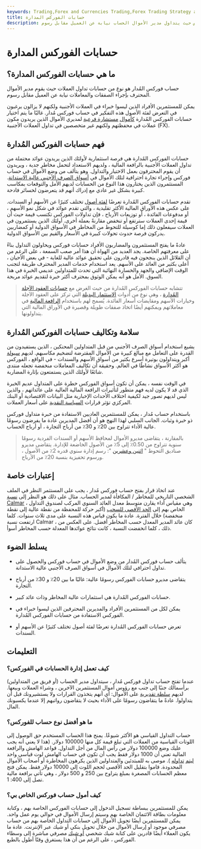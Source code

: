 ```yaml
---
keywords: Trading,Forex and Currencies Trading,Forex Trading Strategy and Education,Strategy and Education
title: حسابات الفوركس المدارة
description: حساب فوركس المُدار هو نوع من أنواع حسابات الفوركس حيث يتداول مدير الأموال الحساب نيابة عن العميل مقابل رسوم.
---
```


# حسابات الفوركس المدارة
## ما هي حسابات الفوركس المدارة؟

حساب فوركس المُدار هو نوع من حسابات تداول العملات حيث يقوم مدير الأموال المحترف بإجراء الصفقات والمعاملات نيابة عن العميل مقابل رسوم.

يمكن للمستثمرين الأفراد الذين ليسوا خبراء في العملات الأجنبية ولكنهم لا يزالون يرغبون في التعرض لفئة الأصول هذه التفكير في حساب فوركس مُدار. غالبًا ما يتم اختيار حسابات الفوركس المُدارة [كأموال](/subadvisedfund) [مستشارة فرعية](/subadvisedfund) لمديري الأموال الذين يريدون مكون عملات في محفظتهم ولكنهم غير متخصصين في تداول العملات الأجنبية (FX).

## فهم حسابات الفوركس المُدارة

حسابات الفوركس المُدارة هي فرصة استثمارية لأولئك الذين يريدون عوائد محتملة من تداول العملات الأجنبية بالرافعة المالية ، ولديهم الاستعداد لتحمل مخاطر جدية ، ويريدون أن يقوم المحترفون بعمل الاختيار والتداول. وهو يتألف من وضع الأموال في حساب فوركس وإجراء تجارة احترافية لتلك الأموال في [أسواق الصرف الأجنبي عالية الاستدانة](/foreign-exchange-markets). المستثمرون الذين يختارون هذا النوع من الحسابات لديهم الأمل والتوقعات بمكاسب كبيرة بشكل غير عادي مع إدراك أنهم قد يتعرضون لخسائر فادحة.

تقدم حسابات الفوركس المُدارة تعرضًا [لفئة أصول](/assetclasses) تختلف كثيرًا عن الأسهم أو السندات. على عكس هذه الأوراق المالية الأكثر تقليدية ، والتي تقدم عوائد في شكل نمو الأسهم ، أو مدفوعات الفائدة ، أو توزيعات الأرباح ، فإن تداولات الفوركس تكتسب قيمة حيث أن قيمة إحدى العملات سترتفع أو تنخفض مقارنةً بعملة أخرى. أولئك الذين يستثمرون في العملات سيفعلون ذلك إما كوسيلة للتحوط من المخاطر في الأسواق الدولية أو كمضاربين يدركون فرصة حدوث تحولات كبيرة في الأسعار والقيم بين الأسواق الدولية.

عادةً ما يفتح المستثمرون والمضاربون الأفراد حسابات فوركس ويحاولون التداول بناءً على معرفتهم الخاصة. يجد العديد من الهواة أن هذا أمر صعب السمعة ، على الرغم من أن القلائل الذين ينجحون فيه قادرون على تحقيق عوائد عالية للغاية - في بعض الأحيان ، أعلى بكثير من العائد على الأسهم. يعد استخدام خدمات المدير المحترف طريقة لتجنب الوقت الإضافي والجهد والخسارة النهائية التي تحدث للمتداولين عديمي الخبرة في هذا السوق. الأمل هو أنه يمكن الوثوق بمحترف أكثر خبرة لتقديم عوائد مربحة.

> تتشابه حسابات الفوركس المُدارة من حيث الغرض مع [حسابات العقود الآجلة المُدارة](/managedfuturesaccount) ، وهي نوع من أدوات [الاستثمار البديلة](/alternative_investment) التي تركز على العقود الآجلة وخيارات الأسهم ومقايضات أسعار الفائدة. يُسمح لهم باستخدام [الرافعة المالية](/leverage) في معاملاتهم ويمكنهم أيضًا اتخاذ صفقات طويلة وقصيرة في الأوراق المالية التي يتداولونها.

>

## سلامة وتكاليف حسابات الفوركس المُدارة

يشيع استخدام أسواق الصرف الأجنبي من قبل المتداولين المحنكين ، الذين يستفيدون من القدرة على التعامل مع مبالغ كبيرة من الأموال المقترضة لتضخيم مكاسبهم. لديهم [سيولة](/liquidity) أكبر ويتداولون بوتيرة أسرع بكثير من أسواق الأسهم والسندات - في الواقع ، الفوركس هو أكثر الأسواق نشاطًا في العالم. وحقيقة أن تكاليف المعاملات منخفضة تجعله منتدى شائعًا لأولئك الذين يستمتعون بإثارة المضاربة.

في الوقت نفسه ، يمكن أن تكون أسواق الفوركس خطرة على المتداول عديم الخبرة الذي قد لا يكون لديه فهم متطور لتأثيرات الرافعة المالية العالية على عائداتهم ، والذين ليس لديهم تصور جيد لكيفية اختلاف الأحداث الإخبارية مثل البيانات الاقتصادية أو البنك المركزي تؤثر قرارات [السياسة النقدية](/monetarypolicy) على أسعار العملات.

باستخدام حساب مُدار ، يمكن للمستثمرين العاديين الاستفادة من خبرة متداول فوركس ذو خبرة وثبات. الجانب السلبي لهذا النهج هو أن أفضل المديرين عادة ما يفرضون رسومًا عالية الأداء تتراوح بين 20٪ و 30٪ من أرباح التجارة ، أو أرباح الحساب.

> بالمقارنة ، يتقاضى مديرو الأموال لمحافظ الأسهم أو السندات الفردية رسومًا سنوية تتراوح من 0.50٪ إلى 5٪ من الأصول الخاضعة للإدارة. يتقاضى مديرو صناديق التحوط " [اثنين وعشرين](/two_and_twenty) ": رسم إدارة سنوي قدره 2٪ من الأصول ، ورسوم تحفيزية بنسبة 20٪ من الأرباح.

>

## إعتبارات خاصة

عند اتخاذ قرار بفتح حساب فوركس مُدار ، يجب على المستثمر النظر في الملف الشخصي التاريخي للمخاطر / المكافأة لمدير الحساب. مثال على ذلك هو النظر إلى [نسبة Calmar](/calmarratio) ، وهي مقياس أداء يقارن متوسط معدل العائد السنوي المركب لصندوق التداول الخاص بهم إلى [الحد الأقصى للسحب](/maximum-drawdown-mdd) (أكبر حركة للمحفظة من نقطة عالية إلى نقطة منخفضة) خلال الفترة. عادة ما يكون قياس هذه النسبة على مدى ثلاث سنوات. كلما ارتفعت نسبة Calmar ، كان عائد المدير المعدل حسب المخاطر أفضل. على العكس من ذلك ، كلما انخفضت النسبة ، كانت نتائج عوائدها المعدلة حسب المخاطر أسوأ.

## يسلط الضوء

- يتألف حساب فوركس المُدار من وضع الأموال في حساب فوركس والحصول على تداول احترافي لتلك الأموال في أسواق الصرف الأجنبي عالية الاستدانة.

- يتقاضى مديرو حسابات الفوركس رسومًا عالية: غالبًا ما بين 20٪ و 30٪ من أرباح التجارة.

- حسابات الفوركس المُدارة هي استثمارات عالية المخاطر وذات عائد كبير.

- يمكن لكل من المستثمرين الأفراد والمديرين المحترفين الذين ليسوا خبراء في الفوركس الاستفادة من حسابات الفوركس المُدارة.

- تعرض حسابات الفوركس المُدارة تعرضًا لفئة أصول تختلف كثيرًا عن الأسهم أو السندات.

## التعليمات

### كيف تعمل إدارة الحسابات في الفوركس؟

عندما تفتح حساب تداول فوركس مُدار ، سيتداول مدير الحساب (أو فريق من المتداولين) برأسمالك جنبًا إلى جنب مع رؤوس أموال المستثمرين الآخرين ، وشراء العملات وبيعها. لديهم [سلطة تقديرية](/discretionaryaccount) على الأموال: أي أنهم يتخذون القرارات ولا يستشيرونك قبل أن يتداولوا. عادةً ما يتقاضون رسومًا على الأداء بحيث لا يتقاضون رواتبهم إلا عندما يكسبونك المال.

### ما هو أفضل نوع حساب للفوركس؟

حساب التداول القياسي هو الأكثر شيوعًا. يمنح هذا الحساب المستخدم حق الوصول إلى اللوتات القياسية من العملات التي تبلغ قيمة كل منها 100000 دولار. (هذا لا يعني أنه يجب عليك وضع 100000 دولار من رأس المال من أجل التداول. قواعد الهامش والرافعة المالية تعني أن 1000 دولار فقط يجب أن تكون في حساب الهامش لوت قياسي واحد [ليتم](/forex-mini-account) [تداوله](/standard-lot) ). موصى به للمبتدئين والمتداولين الذين يكرهون المخاطرة أو أصحاب الأموال المحدودة. قاموا بتقليل الحد الأقصى لحجم اللوت إلى 10000 دولار فقط. يمكن فتح معظم الحسابات المصغرة بمبلغ يتراوح بين 250 و 500 دولار ، وهي تأتي برافعة مالية تصل إلى 400: 1.

### كيف أمول حساب فوركس الخاص بي؟

يمكن للمستثمرين ببساطة تسجيل الدخول إلى حسابات الفوركس الخاصة بهم ، وكتابة معلومات بطاقة الائتمان الخاصة بهم وسيتم إرسال الأموال في حوالي يوم عمل واحد. يمكن للمستثمرين أيضًا تحويل الأموال إلى حسابات التداول الخاصة بهم من حساب مصرفي موجود أو إرسال الأموال من خلال تحويل بنكي أو شيك عبر الإنترنت. عادة ما يكون العملاء أيضًا قادرين على كتابة شيك شخصي [أو شيك](/check) مصرفي مباشرة إلى وسطاء الفوركس ، على الرغم من أن هذا يستغرق وقتًا أطول بالطبع.


